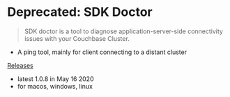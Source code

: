 
# Deprecated: SDK Doctor
> SDK doctor is a tool to diagnose application-server-side connectivity issues with your Couchbase Cluster.
- A ping tool, mainly for client connecting to a distant cluster

[Releases](https://github.com/couchbaselabs/sdk-doctor/releases)
- latest 1.0.8 in May 16 2020
- for macos, windows, linux